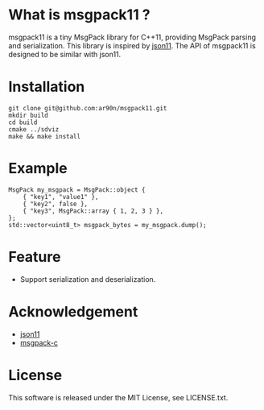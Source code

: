 What is msgpack11 ?
===============

msgpack11 is a tiny MsgPack library for C++11, providing MsgPack parsing and serialization.
This library is inspired by [json11](https://github.com/dropbox/json11).
The API of msgpack11 is designed to be similar with json11.

Installation
===============

    git clone git@github.com:ar90n/msgpack11.git
    mkdir build
    cd build
    cmake ../sdviz
    make && make install

Example
===============

    MsgPack my_msgpack = MsgPack::object {
        { "key1", "value1" },
        { "key2", false },
        { "key3", MsgPack::array { 1, 2, 3 } },
    };
    std::vector<uint8_t> msgpack_bytes = my_msgpack.dump();

Feature
===============
* Support serialization and deserialization.

Acknowledgement
===============
* [json11](https://github.com/dropbox/json11)
* [msgpack-c](https://github.com/msgpack/msgpack-c)

License
===============
This software is released under the MIT License, see LICENSE.txt.
